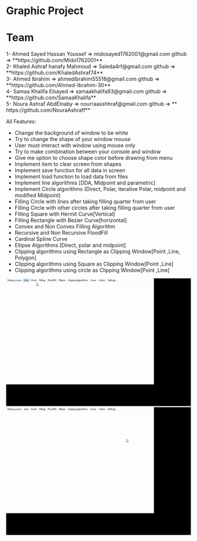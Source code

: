 # Graphic Project
<h1> Team </h1>
1- Ahmed Sayed Hassan Youssef => midosayed1762001@gmail.com      github => **https://github.com/Mido1762001** <br>
2-  Khaled Ashraf hanafy Mahmoud => 5aleda4rf@gmail.com         github => **https://github.com/KhaledAshraf74** <br> 
3-  Ahmed Ibrahim => ahmedibrahim55518@gmail.com   github => **https://github.com/Ahmed-Ibrahim-30** <br> 
4-  Samaa Khalifa Elsayed => samaakhalifa93@gmail.com           github => **https://github.com/SamaaKhalifa** <br> 
5-  Noura Ashraf AbdElnaby => nourraasshhraf@gmail.com          github => ** https://github.com/NouraAshraff** <br> 

All Features:
- Change the background of window to be white
- Try to change the shape of your window mouse
- User must interact with window using mouse only 
- Try to make combination between your console and window 
- Give me option to choose shape color before drawing from menu
- Implement item to clear screen from shapes
- Implement save function for all data in screen 
- Implement load function to load data from files
- Implement line algorithms [DDA, Midpoint and parametric]
- Implement Circle algorithms (Direct, Polar, iterative Polar, midpoint and 
modified Midpoint)
- Filling Circle with lines after taking filling quarter from user
- Filling Circle with other circles after taking filling quarter from user
- Filling Square with Hermit Curve[Vertical]
- Filling Rectangle with Bezier Curve[horizontal]
- Convex and Non Convex Filling Algorithm 
- Recursive and Non Recursive FloodFill
- Cardinal Spline Curve
- Ellipse Algorithms [Direct, polar and midpoint]
- Clipping algorithms using Rectangle as Clipping Window[Point ,Line, Polygon] 
- Clipping algorithms using Square as Clipping Window[Point ,Line]
- Clipping algorithms using circle as Clipping Window[Point ,Line]

![This is an image](https://github.com/Ahmed-Ibrahim-30/Graphics-Project/blob/master/screee1.gif?raw=true)
![This is an image](https://github.com/Ahmed-Ibrahim-30/Graphics-Project/blob/master/screen2.gif?raw=true)

